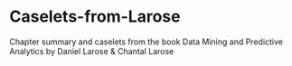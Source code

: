 # Caselets-from-Larose
Chapter summary and caselets from the book Data Mining and Predictive Analytics by Daniel Larose &amp; Chantal Larose
